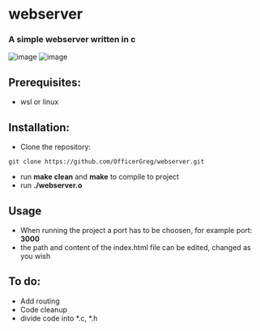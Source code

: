# webserver

### A simple webserver written in c

![image](https://user-images.githubusercontent.com/73076485/211869570-7f513a8c-e21a-4196-9c05-6b6c9a0e2706.png) ![image](https://user-images.githubusercontent.com/73076485/211869733-3536d3d2-4acc-441e-9d25-26edb5b2db4d.png)




## Prerequisites:
  - wsl or linux
  
## Installation:
  - Clone the repository: 
  ```
  git clone https://github.com/OfficerGreg/webserver.git
  ```
  - run **make clean** and **make** to compile to project
  - run **./webserver.o**
  
## Usage
  - When running the project a port has to be choosen, for example port: **3000**
  - the path and content of the index.html file can be edited, changed as you wish
  
## To do:
  - Add routing
  - Code cleanup
  - divide code into *.c, *.h
